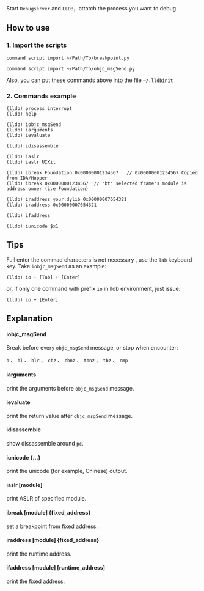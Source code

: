 

Start `Debugserver` and `LLDB`，attatch the process you want to debug.

## How to use

### 1. Import the scripts

`command script import ~/Path/To/breakpoint.py`

`command script import ~/Path/To/objc_msgSend.py`

Also, you can put these commands above into the file `~/.lldbinit` 


### 2. Commands example

```
(lldb) process interrupt
(lldb) help

(lldb) iobjc_msgSend
(lldb) iarguments
(lldb) ievaluate

(lldb) idisassemble

(lldb) iaslr
(lldb) iaslr UIKit

(lldb) ibreak Foundation 0x00000001234567   // 0x00000001234567 Copied from IDA/Hopper
(lldb) ibreak 0x00000001234567  // 'bt' selected frame's module is address owner (i.e Foundation)

(lldb) iraddress your.dylib 0x00000007654321 
(lldb) iraddress 0x00000007654321

(lldb) ifaddress

(lldb) iunicode $x1

```


## Tips

Full enter the commad characters is not necessary , use the `Tab` keyboard key. Take `iobjc_msgSend` as an example:

`(lldb) io + [Tab] + [Enter]`

or, if only one command with prefix `io` in lldb environment, just issue:

`(lldb) io + [Enter]`



## Explanation

#### iobjc_msgSend
Break before every `objc_msgSend` message, or stop when encounter:

`b` 、 `bl` 、 `blr` 、 `cbz` 、 `cbnz` 、 `tbnz` 、 `tbz` 、 `cmp`


#### iarguments
print the arguments before `objc_msgSend` message.

#### ievaluate
print the return value after `objc_msgSend` message.

#### idisassemble
show dissassemble around `pc`.

#### iunicode {...}
print the unicode (for example, Chinese) output.

#### iaslr [module]
print ASLR of specified module.

#### ibreak [module] {fixed_address}
set a breakpoint from fixed address.

#### iraddress [module] {fixed_address}
print the runtime address.

#### ifaddress [module] [runtime_address]
print the fixed address.


